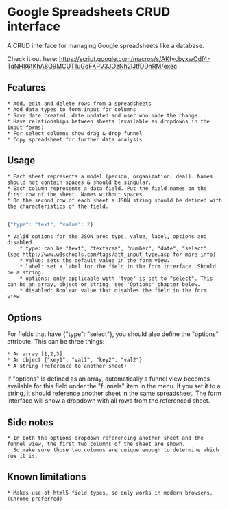 # Google Spreadsheets CRUD interface
A CRUD interface for managing Google spreadsheets like a database.

Check it out here: https://script.google.com/macros/s/AKfycbyxwOdf4-TqNH86tKhA8Q9MCUT1uGqFKPV3JOzNh2lJtfDDnRM/exec

## Features

    * Add, edit and delete rows from a spreadsheets
    * Add data types to form input for columns
    * Save date created, date updated and user who made the change
    * Have relationships between sheets (available as dropdowns in the input forms)
    * For select columns show drag & drop funnel
    * Copy spreadsheet for further data analysis

## Usage

    * Each sheet represents a model (person, organization, deal). Names should not contain spaces & should be singular.
    * Each column represents a data field. Put the field names on the first row of the sheet. Names without spaces.
    * On the second row of each sheet a JSON string should be defined with the characteristics of the field.

```js

{"type": "text", "value": 2}

```

    * Valid options for the JSON are: type, value, label, options and disabled.
        * type: can be "text", "textarea", "number", "date", "select". (see http://www.w3schools.com/tags/att_input_type.asp for more info)
        * value: sets the default value in the form view.
        * label: set a label for the field in the form interface. Should be a string.
        * options: only applicable with 'type' is set to "select". This can be an array, object or string, see 'Options' chapter below.
        * disabled: Boolean value that disables the field in the form view.

## Options

For fields that have {"type": "select"}, you should also define the "options" attribute. This can be three things:

    * An array [1,2,3]
    * An object {"key1": "val1", "key2": "val2"}
    * A string (reference to another sheet)

If "options" is defined as an array, automatically a funnel view becomes available for this field under the "funnels" item in the menu.
If you set it to a string, it should reference another sheet in the same spreadsheet. The form interface will show a dropdown
with all rows from the referenced sheet.

## Side notes

    * In both the options dropdown referencing another sheet and the funnel view, the first two columns of the sheet are shown.
      So make sure those two columns are unique enough to determine which row it is.

## Known limitations

    * Makes use of html5 field types, so only works in modern browsers. (Chrome preferred)
